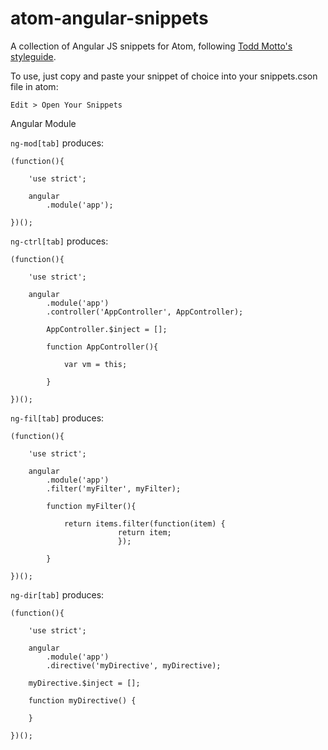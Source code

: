 # atom-angular-snippets
A collection of Angular JS snippets for Atom, following [Todd Motto's styleguide](https://github.com/toddmotto/angularjs-styleguide).

To use, just copy and paste your snippet of choice into your snippets.cson file in atom:

    Edit > Open Your Snippets

Angular Module

`ng-mod[tab]` produces:

	(function(){
	
		'use strict';
	
		angular
			.module('app');
	
	})();

`ng-ctrl[tab]` produces:

	(function(){

		'use strict';

		angular
			.module('app')
			.controller('AppController', AppController);

			AppController.$inject = [];

			function AppController(){

				var vm = this;

			}

	})();

`ng-fil[tab]` produces:

	(function(){

		'use strict';

		angular
			.module('app')
			.filter('myFilter', myFilter);

			function myFilter(){

				return items.filter(function(item) {
	                		return item;
	                        });
	                        
			}
			
	})();

`ng-dir[tab]` produces:

    (function(){

        'use strict';

        angular
            .module('app')
            .directive('myDirective', myDirective);

        myDirective.$inject = [];

        function myDirective() {

        }

    })();
